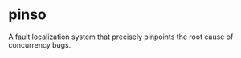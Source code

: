 pinso
=====

A fault localization system that precisely pinpoints the root cause of concurrency bugs.
